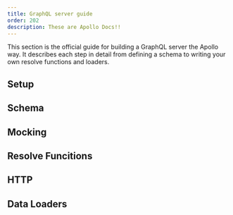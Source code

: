 ```yaml
---
title: GraphQL server guide
order: 202
description: These are Apollo Docs!!
---
```


This section is the official guide for building a GraphQL server the Apollo way. It describes each step in detail from defining a schema to writing your own resolve functions and loaders.

## Setup

## Schema

## Mocking

## Resolve Funcitions 

## HTTP

## Data Loaders

